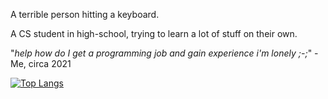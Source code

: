 A terrible person hitting a keyboard.

A CS student in high-school, trying to learn a lot of stuff on their own.

"*help how do I get a programming job and gain experience i'm lonely ;-;*"
    - Me, circa 2021

[![Top Langs](https://github-readme-stats.vercel.app/api/top-langs/?username=ThePotatoChronicler&layout=compact&theme=transparent)](https://github.com/anuraghazra/github-readme-stats)
